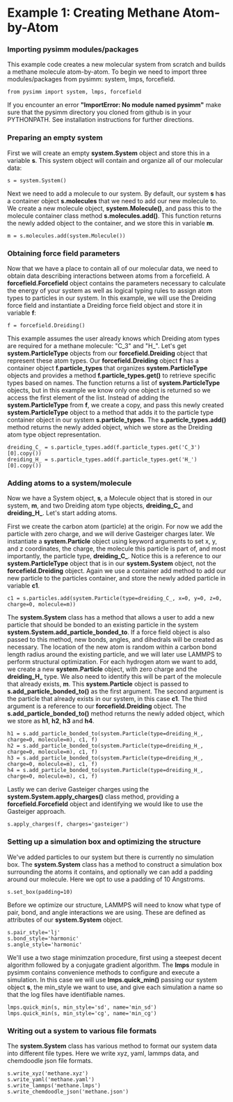 Example 1: Creating Methane Atom-by-Atom
========================================

### Importing pysimm modules/packages

This example code creates a new molecular system from scratch and builds a methane molecule atom-by-atom. To begin we need to import three modules/packages from pysimm: system, lmps, forcefield.

`from pysimm import system, lmps, forcefield`

If you encounter an error **"ImportError: No module named pysimm"** make sure that the pysimm directory you cloned from github is in your PYTHONPATH. See installation instructions for further directions.

### Preparing an empty system

First we will create an empty **system.System** object and store this in a variable **s**. This system object will contain and organize all of our molecular data:

`s = system.System()`

Next we need to add a molecule to our system. By default, our system **s** has a container object **s.molecules** that we need to add our new molecule to. We create a new molecule object, **system.Molecule()**, and pass this to the molecule container class method **s.molecules.add()**. This function returns the newly added object to the container, and we store this in variable **m**.

`m = s.molecules.add(system.Molecule())`

### Obtaining force field parameters

Now that we have a place to contain all of our molecular data, we need to obtain data describing interactions between atoms from a forcefield. A **forcefield.Forcefield** object contains the parameters necessary to calculate the energy of your system as well as logical typing rules to assign atom types to particles in our system. In this example, we will use the Dreiding force field and instantiate a Dreiding force field object and store it in variable **f**:

`f = forcefield.Dreiding()`

This example assumes the user already knows which Dreiding atom types are required for a methane molecule: "C_3" and "H_". Let's get **system.ParticleType** objects from our **forcefield.Dreiding** object that represent these atom types. Our **forcefield.Dreiding** object **f** has a container object **f.particle_types** that organizes **system.ParticleType** objects and provides a method **f.particle_types.get()** to retrieve specific types based on names. The function returns a list of **system.ParticleType** objects, but in this example we know only one object is returned so we access the first element of the list. Instead of adding the **system.ParticleType** from **f**, we create a copy, and pass this newly created **system.ParticleType** object to a method that adds it to the particle type container object in our system **s.particle_types**. The **s.particle_types.add()** method returns the newly added object, which we store as the Dreiding atom type object representation.

```
dreiding_C_ = s.particle_types.add(f.particle_types.get('C_3')[0].copy())
dreiding_H_ = s.particle_types.add(f.particle_types.get('H_')[0].copy())
```

### Adding atoms to a system/molecule

Now we have a System object, **s**, a Molecule object that is stored in our system, **m**, and two Dreiding atom type objects, **dreiding_C_** and **dreiding_H_**. Let's start adding atoms.

First we create the carbon atom (particle) at the origin. For now we add the particle with zero charge, and we will derive Gasteiger charges later. We instantiate a **system.Particle** object using keyword arguments to set x, y, and z coordinates, the charge, the molecule this particle is part of, and most importantly, the particle type, **dreiding_C_**. Notice this is a reference to our **system.ParticleType** object that is in our **system.System** object, not the **forcefield.Dreiding** object. Again we use a container add method to add our new particle to the particles container, and store the newly added particle in variable **c1**.

`c1 = s.particles.add(system.Particle(type=dreiding_C_, x=0, y=0, z=0, charge=0, molecule=m))`

The **system.System** class has a method that allows a user to add a new particle that should be bonded to an existing particle in the system **system.System.add_particle_bonded_to**. If a force field object is also passed to this method, new bonds, angles, and dihedrals will be created as necessary. The location of the new atom is random within a carbon bond length radius around the existing particle, and we will later use LAMMPS to perform structural optimization. For each hydrogen atom we want to add, we create a new **system.Particle** object, with zero charge and the **dreiding_H_** type. We also need to identify this will be part of the molecule that already exists, **m**. This **system.Particle** object is passed to **s.add_particle_bonded_to()** as the first argument. The second argument is the particle that already exists in our system, in this case **c1**. The third argument is a reference to our **forcefield.Dreiding** object. The **s.add_particle_bonded_to()** method returns the newly added object, which we store as **h1**, **h2**, **h3** and **h4**.

```
h1 = s.add_particle_bonded_to(system.Particle(type=dreiding_H_, charge=0, molecule=m), c1, f)
h2 = s.add_particle_bonded_to(system.Particle(type=dreiding_H_, charge=0, molecule=m), c1, f)
h3 = s.add_particle_bonded_to(system.Particle(type=dreiding_H_, charge=0, molecule=m), c1, f)
h4 = s.add_particle_bonded_to(system.Particle(type=dreiding_H_, charge=0, molecule=m), c1, f)
```

Lastly we can derive Gasteiger charges using the **system.System.apply_charges()** class method, providing a **forcefield.Forcefield** object and identifying we would like to use the Gasteiger approach.

`s.apply_charges(f, charges='gasteiger')`

### Setting up a simulation box and optimizing the structure

We've added particles to our system but there is currently no simulation box. The **system.System** class has a method to construct a simulation box surrounding the atoms it contains, and optionally we can add a padding around our molecule. Here we opt to use a padding of 10 Angstroms.

`s.set_box(padding=10)`

Before we optimize our structure, LAMMPS will need to know what type of pair, bond, and angle interactions we are using. These are defined as attributes of our **system.System** object.

```
s.pair_style='lj'
s.bond_style='harmonic'
s.angle_style='harmonic'
```

We'll use a two stage minimzation procedure, first using a steepest decent algorithm followed by a conjugate gradient algorithm. The **lmps** module in pysimm contains convenience methods to configure and execute a simulation. In this case we will use **lmps.quick_min()** passing our system object **s**, the min_style we want to use, and give each simulation a name so that the log files have identifiable names.

```
lmps.quick_min(s, min_style='sd', name='min_sd')
lmps.quick_min(s, min_style='cg', name='min_cg')
```

### Writing out a system to various file formats

The **system.System** class has various method to format our system data into different file types. Here we write xyz, yaml, lammps data, and chemdoodle json file formats.

```
s.write_xyz('methane.xyz')
s.write_yaml('methane.yaml')
s.write_lammps('methane.lmps')
s.write_chemdoodle_json('methane.json')
```